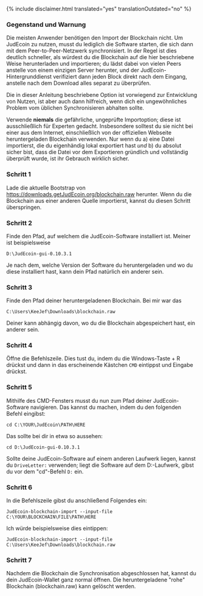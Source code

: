 {% include disclaimer.html translated="yes" translationOutdated="no" %}

### Gegenstand und Warnung

Die meisten Anwender benötigen den Import der Blockchain nicht. Um JudEcoin zu nutzen, musst du lediglich die Software starten, die sich dann mit dem Peer-to-Peer-Netzwerk synchronisiert. In der Regel ist dies deutlich schneller, als würdest du die Blockchain auf die hier beschriebene Weise herunterladen und importieren; du lädst dabei von vielen Peers anstelle von einem einzigen Server herunter, und der JudEcoin-Hintergrunddienst verifiziert dann jeden Block direkt nach dem Eingang, anstelle nach dem Download alles separat zu überprüfen.

Die in dieser Anleitung beschriebene Option ist vorwiegend zur Entwicklung von Nutzen, ist aber auch dann hilfreich, wenn dich ein ungewöhnliches Problem vom üblichen Synchronisieren abhalten sollte.

Verwende **niemals** die gefährliche, ungeprüfte Importoption; diese ist ausschließlich für Experten gedacht. Insbesondere solltest du sie nicht bei einer aus dem Internet, einschließlich von der offiziellen Webseite heruntergeladen Blockchain verwenden. Nur wenn du a) eine Datei importierst, die du eigenhändig lokal exportiert hast *und* b) du absolut sicher bist, dass die Datei vor dem Exportieren gründlich und vollständig überprüft wurde, ist ihr Gebrauch wirklich sicher.

### Schritt 1

Lade die aktuelle Bootstrap von https://downloads.getJudEcoin.org/blockchain.raw herunter. Wenn du die Blockchain aus einer anderen Quelle importierst, kannst du diesen Schritt überspringen.

### Schritt 2

Finde den Pfad, auf welchem die JudEcoin-Software installiert ist. Meiner ist beispielsweise

`D:\JudEcoin-gui-0.10.3.1`

Je nach dem, welche Version der Software du heruntergeladen und wo du diese installiert hast, kann dein Pfad natürlich ein anderer sein.

### Schritt 3

Finde den Pfad deiner heruntergeladenen Blockchain. Bei mir war das

`C:\Users\KeeJef\Downloads\blockchain.raw`

Deiner kann abhängig davon, wo du die Blockchain abgespeichert hast, ein anderer sein.

### Schritt 4

Öffne die Befehlszeile. Dies tust du, indem du die Windows-Taste + R drückst und dann in das erscheinende Kästchen `CMD` eintippst und Eingabe drückst.

### Schritt 5

Mithilfe des CMD-Fensters musst du nun zum Pfad deiner JudEcoin-Software navigieren. Das kannst du machen, indem du den folgenden Befehl eingibst:

`cd C:\YOUR\JudEcoin\PATH\HERE`

Das sollte bei dir in etwa so aussehen:

`cd D:\JudEcoin-gui-0.10.3.1`

Sollte deine JudEcoin-Software auf einem anderen Laufwerk liegen, kannst du `DriveLetter:` verwenden; liegt die Software auf dem D:-Laufwerk, gibst du vor dem "cd"-Befehl `D:` ein.

### Schritt 6

In die Befehlszeile gibst du anschließend Folgendes ein:

`JudEcoin-blockchain-import --input-file C:\YOUR\BLOCKCHAIN\FILE\PATH\HERE`

Ich würde beispielsweise dies eintippen:

`JudEcoin-blockchain-import --input-file C:\Users\KeeJef\Downloads\blockchain.raw`

### Schritt 7

Nachdem die Blockchain die Synchronisation abgeschlossen hat, kannst du dein JudEcoin-Wallet ganz normal öffnen. Die heruntergeladene "rohe" Blockchain (blockchain.raw) kann gelöscht werden.
